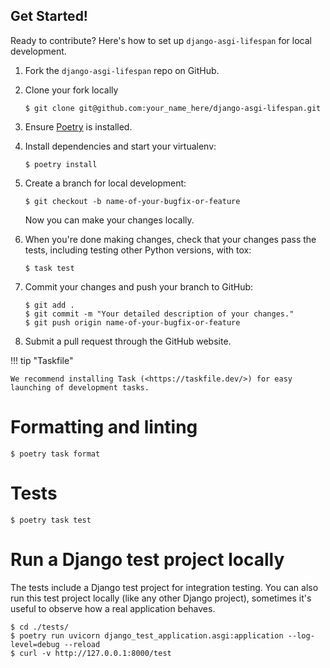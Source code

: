 ## Get Started!

Ready to contribute? Here's how to set up `django-asgi-lifespan` for local development.

1. Fork the `django-asgi-lifespan` repo on GitHub.
2. Clone your fork locally

    ```
    $ git clone git@github.com:your_name_here/django-asgi-lifespan.git
    ```

3. Ensure [Poetry](https://python-poetry.org/docs/) is installed.
4. Install dependencies and start your virtualenv:

    ```
    $ poetry install
    ```

5. Create a branch for local development:

    ```
    $ git checkout -b name-of-your-bugfix-or-feature
    ```

   Now you can make your changes locally.

6. When you're done making changes, check that your changes pass the
   tests, including testing other Python versions, with tox:

    ```
    $ task test
    ```

7. Commit your changes and push your branch to GitHub:

    ```
    $ git add .
    $ git commit -m "Your detailed description of your changes."
    $ git push origin name-of-your-bugfix-or-feature
    ```

8. Submit a pull request through the GitHub website.

!!! tip "Taskfile"

    We recommend installing Task (<https://taskfile.dev/>) for easy launching of development tasks.

# Formatting and linting

```
$ poetry task format
```

# Tests

```
$ poetry task test
```

# Run a Django test project locally

The tests include a Django test project for integration testing. You can also run this test project locally (like any other Django project), sometimes it's useful to observe how a real application behaves.

```
$ cd ./tests/
$ poetry run uvicorn django_test_application.asgi:application --log-level=debug --reload
$ curl -v http://127.0.0.1:8000/test
```

